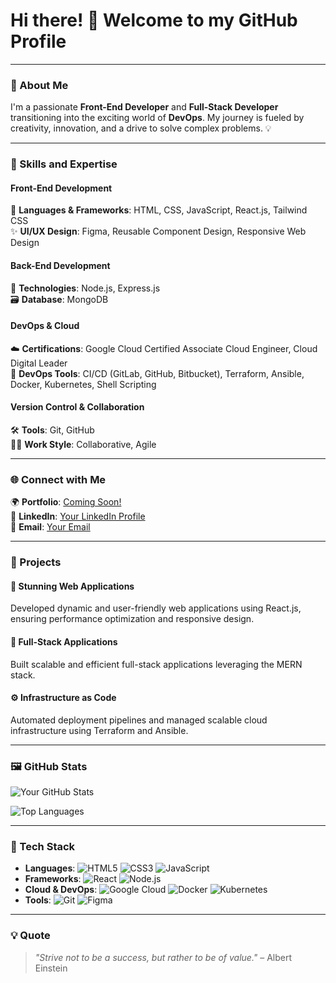 # Hi there! 👋 Welcome to my GitHub Profile

---

### 🚀 About Me

I'm a passionate **Front-End Developer** and **Full-Stack Developer** transitioning into the exciting world of **DevOps**. My journey is fueled by creativity, innovation, and a drive to solve complex problems. 💡

---

### 🌟 Skills and Expertise

#### **Front-End Development**  
🎨 **Languages & Frameworks**: HTML, CSS, JavaScript, React.js, Tailwind CSS  
✨ **UI/UX Design**: Figma, Reusable Component Design, Responsive Web Design

#### **Back-End Development**  
🔧 **Technologies**: Node.js, Express.js  
🗃️ **Database**: MongoDB

#### **DevOps & Cloud**  
☁️ **Certifications**: Google Cloud Certified Associate Cloud Engineer, Cloud Digital Leader  
🔑 **DevOps Tools**: CI/CD (GitLab, GitHub, Bitbucket), Terraform, Ansible, Docker, Kubernetes, Shell Scripting

#### **Version Control & Collaboration**  
🛠 **Tools**: Git, GitHub  
👨‍💻 **Work Style**: Collaborative, Agile

---

### 🌐 Connect with Me

🌍 **Portfolio**: [Coming Soon!](#)  
💼 **LinkedIn**: [Your LinkedIn Profile](#)  
📧 **Email**: [Your Email](mailto:youremail@example.com)

---

### 🎯 Projects

#### 🌈 **Stunning Web Applications**
Developed dynamic and user-friendly web applications using React.js, ensuring performance optimization and responsive design.

#### 🔗 **Full-Stack Applications**
Built scalable and efficient full-stack applications leveraging the MERN stack.

#### ⚙️ **Infrastructure as Code**
Automated deployment pipelines and managed scalable cloud infrastructure using Terraform and Ansible.

---

### 🖼️ GitHub Stats

![Your GitHub Stats](https://github-readme-stats.vercel.app/api?username=yourusername&show_icons=true&theme=radical)

![Top Languages](https://github-readme-stats.vercel.app/api/top-langs/?username=yourusername&layout=compact&theme=radical)

---

### 🧰 Tech Stack

- **Languages**: ![HTML5](https://img.shields.io/badge/-HTML5-E34F26?style=flat-square&logo=html5&logoColor=white) ![CSS3](https://img.shields.io/badge/-CSS3-1572B6?style=flat-square&logo=css3&logoColor=white) ![JavaScript](https://img.shields.io/badge/-JavaScript-F7DF1E?style=flat-square&logo=javascript&logoColor=black)  
- **Frameworks**: ![React](https://img.shields.io/badge/-React-61DAFB?style=flat-square&logo=react&logoColor=black) ![Node.js](https://img.shields.io/badge/-Node.js-339933?style=flat-square&logo=node.js&logoColor=white)
- **Cloud & DevOps**: ![Google Cloud](https://img.shields.io/badge/-Google%20Cloud-4285F4?style=flat-square&logo=google-cloud&logoColor=white) ![Docker](https://img.shields.io/badge/-Docker-2496ED?style=flat-square&logo=docker&logoColor=white) ![Kubernetes](https://img.shields.io/badge/-Kubernetes-326CE5?style=flat-square&logo=kubernetes&logoColor=white)
- **Tools**: ![Git](https://img.shields.io/badge/-Git-F05032?style=flat-square&logo=git&logoColor=white) ![Figma](https://img.shields.io/badge/-Figma-F24E1E?style=flat-square&logo=figma&logoColor=white)

---

### 💡 Quote
> _"Strive not to be a success, but rather to be of value."_ – Albert Einstein
